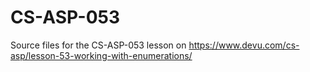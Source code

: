 # CS-ASP-053
Source files for the CS-ASP-053 lesson on https://www.devu.com/cs-asp/lesson-53-working-with-enumerations/
